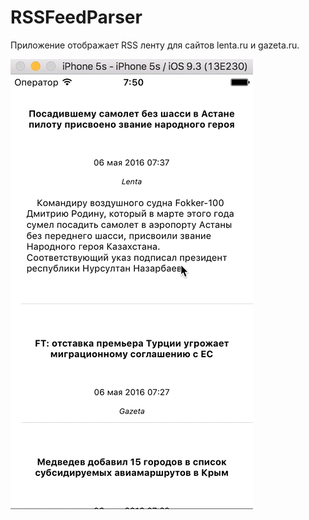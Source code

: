 # RSSFeedParser


Приложение отображает RSS ленту для сайтов lenta.ru и gazeta.ru. 

![Alt Text](https://github.com/mcrakhman/FilesRepository/blob/master/rssdemo.gif)
 
